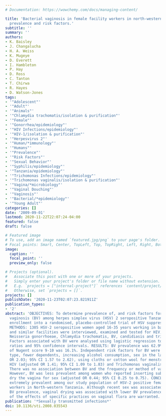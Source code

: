 ```yaml
---
# Documentation: https://wowchemy.com/docs/managing-content/

title: 'Bacterial vaginosis in female facility workers in north-western Tanzania:
  prevalence and risk factors.'
subtitle: ''
summary: ''
authors:
- K. Baisley
- J. Changalucha
- H. A. Weiss
- K. Mugeye
- D. Everett
- I. Hambleton
- P. Hay
- D. Ross
- C. Tanton
- T. Chirwa
- R. Hayes
- D. Watson-Jones
tags:
- '"Adolescent"'
- '"Adult"'
- '"Animals"'
- '"Chlamydia trachomatis/isolation & purification"'
- '"Female"'
- '"Gonorrhea/epidemiology"'
- '"HIV Infections/epidemiology"'
- '"HIV-1/isolation & purification"'
- '"Herpesvirus 2"'
- '"Human/*immunology"'
- '"Humans"'
- '"Prevalence"'
- '"Risk Factors"'
- '"Sexual Behavior"'
- '"Syphilis/epidemiology"'
- '"Tanzania/epidemiology"'
- '"Trichomonas Infections/epidemiology"'
- '"Trichomonas vaginalis/isolation & purification"'
- '"Vagina/*microbiology"'
- '"Vaginal Douching"'
- '"Vaginosis"'
- '"Bacterial/*epidemiology"'
- '"Young Adult"'
categories: []
date: '2009-09-01'
lastmod: 2020-11-22T22:07:24-04:00
featured: false
draft: false

# Featured image
# To use, add an image named `featured.jpg/png` to your page's folder.
# Focal points: Smart, Center, TopLeft, Top, TopRight, Left, Right, BottomLeft, Bottom, BottomRight.
image:
  caption: ''
  focal_point: ''
  preview_only: false

# Projects (optional).
#   Associate this post with one or more of your projects.
#   Simply enter your project's folder or file name without extension.
#   E.g. `projects = ["internal-project"]` references `content/project/deep-learning/index.md`.
#   Otherwise, set `projects = []`.
projects: []
publishDate: '2020-11-23T02:07:23.821911Z'
publication_types:
- '2'
abstract: 'OBJECTIVES: To determine prevalence of, and risk factors for, bacterial
  vaginosis (BV) among herpes simplex virus (HSV) 2 seropositive Tanzanian women at
  enrollment into a randomised, placebo-controlled trial of HSV suppressive treatment.
  METHODS: 1305 HSV-2 seropositive women aged 16-35 years working in bars, guesthouses
  and similar facilities were interviewed, examined and tested for HIV, syphilis,
  Neisseria gonorrhoeae, Chlamydia trachomatis, BV, candidiasis and trichomoniasis.
  Factors associated with BV were analysed using logistic regression to estimate odds
  ratios and 95% confidence intervals. RESULTS: BV prevalence was 62.9%; prevalence
  of Nugent score 9-10 was 16.1%. Independent risk factors for BV were work facility
  type, fewer dependents, increasing alcohol consumption, sex in the last week (adjusted
  OR 2.03; 95% CI 1.57 to 2.62), using cloths or cotton wool for menstrual hygiene,
  HIV (adjusted OR 1.41; 95% CI 1.09 to 1.83) and Trichomonas vaginalis infection.
  There was no association between BV and the frequency or method of vaginal cleansing.
  However, BV was less prevalent among women who reported inserting substances to
  dry the vagina for sex (adjusted OR 0.44; 95% CI 0.25 to 0.75). CONCLUSION: BV was
  extremely prevalent among our study population of HSV-2 positive female facility
  workers in North-western Tanzania. Although recent sex was associated with increased
  BV prevalence, vaginal drying was associated with lower BV prevalence. Further studies
  of the effects of specific practices on vaginal flora are warranted.'
publication: '*Sexually transmitted infections*'
doi: 10.1136/sti.2008.035543
---
```


